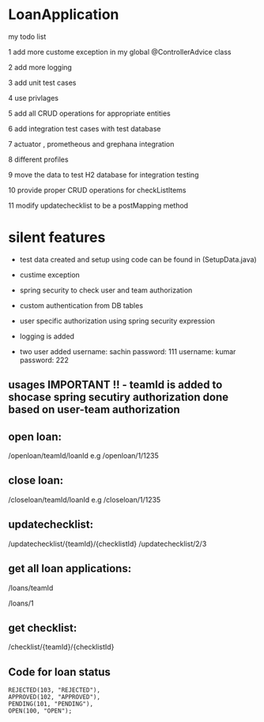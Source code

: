 # LoanApplication

my todo list

1 add more custome exception in my global @ControllerAdvice class

2 add more logging 

3 add unit test cases

4 use privlages

5 add all CRUD operations for appropriate entities

6 add integration test cases with test database

7 actuator , prometheous and grephana integration

8 different profiles 

9 move the data to test H2 database for integration testing

10 provide proper CRUD operations for checkListItems

11 modify updatechecklist to be a postMapping method



# silent features 

* test data created and setup using code can be found in (SetupData.java)

* custime exception

* spring security to check user and team authorization

* custom authentication from DB tables

* user specific authorization using spring security expression

* logging is added

* two user added
  username: sachin 
  password: 111
  username: kumar
  password: 222
 
 ## usages IMPORTANT !! - teamId is added to shocase spring secutiry authorization done based on user-team authorization
 
 ## open loan:
 /openloan/teamId/loanId
 e.g
 /openloan/1/1235


 ## close loan:
 /closeloan/teamId/loanId
 e.g
 /closeloan/1/1235
 
 ## updatechecklist:
 
 /updatechecklist/{teamId}/{checklistId}
 /updatechecklist/2/3
 
 ## get all loan applications:
  /loans/teamId
  
 /loans/1
 
 ## get checklist:
 /checklist/{teamId}/{checklistId}
 
 ## Code for loan status
 	REJECTED(103, "REJECTED"),
	APPROVED(102, "APPROVED"),
	PENDING(101, "PENDING"),
	OPEN(100, "OPEN");
 



